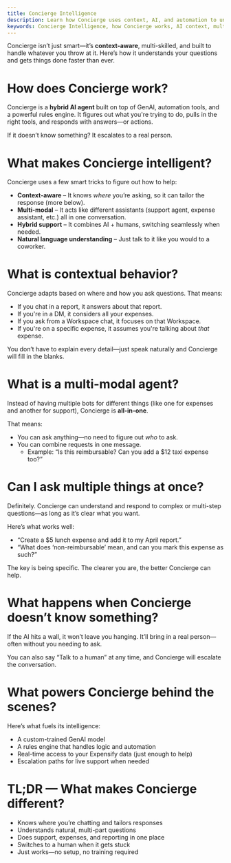 ```yaml
---
title: Concierge Intelligence
description: Learn how Concierge uses context, AI, and automation to understand what you need and get it done fast.
keywords: Concierge Intelligence, how Concierge works, AI context, multi-modal agent, contextual chatbot, Expensify support AI, Concierge automation
---
```

<div id="concierge-ai" markdown="1">

Concierge isn’t just smart—it’s **context-aware**, multi-skilled, and built to handle whatever you throw at it. Here’s how it understands your questions and gets things done faster than ever.

# How does Concierge work?

Concierge is a **hybrid AI agent** built on top of GenAI, automation tools, and a powerful rules engine. It figures out what you're trying to do, pulls in the right tools, and responds with answers—or actions.

If it doesn’t know something? It escalates to a real person.

# What makes Concierge intelligent?

Concierge uses a few smart tricks to figure out how to help:

- **Context-aware** – It knows *where* you’re asking, so it can tailor the response (more below).
- **Multi-modal** – It acts like different assistants (support agent, expense assistant, etc.) all in one conversation.
- **Hybrid support** – It combines AI + humans, switching seamlessly when needed.
- **Natural language understanding** – Just talk to it like you would to a coworker.

# What is contextual behavior?

Concierge adapts based on where and how you ask questions. That means:

- If you chat in a report, it answers about that report.  
- If you're in a DM, it considers all your expenses.  
- If you ask from a Workspace chat, it focuses on that Workspace.  
- If you're on a specific expense, it assumes you're talking about *that* expense.

You don’t have to explain every detail—just speak naturally and Concierge will fill in the blanks.

# What is a multi-modal agent?

Instead of having multiple bots for different things (like one for expenses and another for support), Concierge is **all-in-one**.

That means:
- You can ask anything—no need to figure out *who* to ask.  
- You can combine requests in one message.  
  - Example: “Is this reimbursable? Can you add a $12 taxi expense too?”

# Can I ask multiple things at once?

Definitely. Concierge can understand and respond to complex or multi-step questions—as long as it’s clear what you want.

Here’s what works well:
- “Create a $5 lunch expense and add it to my April report.”  
- “What does ‘non-reimbursable’ mean, and can you mark this expense as such?”

The key is being specific. The clearer you are, the better Concierge can help.

# What happens when Concierge doesn’t know something?

If the AI hits a wall, it won’t leave you hanging. It’ll bring in a real person—often without you needing to ask.

You can also say “Talk to a human” at any time, and Concierge will escalate the conversation.

# What powers Concierge behind the scenes?

Here’s what fuels its intelligence:
- A custom-trained GenAI model  
- A rules engine that handles logic and automation  
- Real-time access to your Expensify data (just enough to help)  
- Escalation paths for live support when needed

# TL;DR — What makes Concierge different?

- Knows where you’re chatting and tailors responses  
- Understands natural, multi-part questions  
- Does support, expenses, and reporting in one place  
- Switches to a human when it gets stuck  
- Just works—no setup, no training required

</div>
